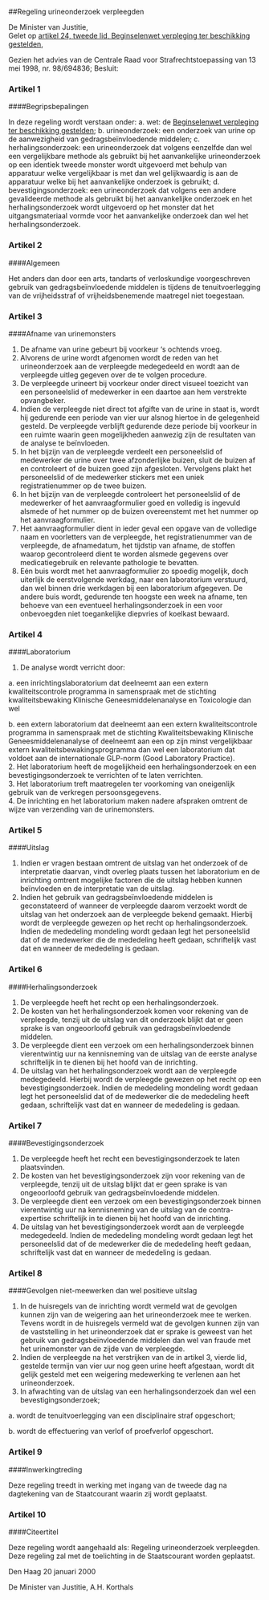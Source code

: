 <meta http-equiv='Content-Type' content='text/html; charset=utf-8' />

##Regeling urineonderzoek verpleegden 

De Minister van Justitie,   
Gelet op [artikel 24, tweede lid, Beginselenwet verpleging ter beschikking gestelden](../../../../../wet/beginselenwet/verpleging/ter/beschikking/gestelden/BWBR0008765/README.md), 

Gezien het advies van de Centrale Raad voor Strafrechtstoepassing van 13 mei 1998, nr. 98/694836; 
Besluit:     

### Artikel  1  

####Begripsbepalingen

In deze regeling wordt verstaan onder:  a.  wet:   de [Beginselenwet verpleging ter beschikking gestelden](../../../../../wet/beginselenwet/verpleging/ter/beschikking/gestelden/BWBR0008765/README.md);   b.  urineonderzoek:   een onderzoek van urine op de aanwezigheid van gedragsbeïnvloedende middelen;   c.  herhalingsonderzoek:   een urineonderzoek dat volgens eenzelfde dan wel een vergelijkbare methode als gebruikt bij het aanvankelijke urineonderzoek op een identiek tweede monster wordt uitgevoerd met behulp van apparatuur welke vergelijkbaar is met dan wel gelijkwaardig is aan de apparatuur welke bij het aanvankelijke onderzoek is gebruikt;   d.  bevestigingsonderzoek:   een urineonderzoek dat volgens een andere gevalideerde methode als gebruikt bij het aanvankelijke onderzoek en het herhalingsonderzoek wordt uitgevoerd op het monster dat het uitgangsmateriaal vormde voor het aanvankelijke onderzoek dan wel het herhalingsonderzoek.    

### Artikel  2  

####Algemeen

Het anders dan door een arts, tandarts of verloskundige voorgeschreven gebruik van gedragsbeïnvloedende middelen is tijdens de tenuitvoerlegging van de vrijheidsstraf of vrijheidsbenemende maatregel niet toegestaan.  

### Artikel  3  

####Afname van urinemonsters

1.  De afname van urine gebeurt bij voorkeur ‘s ochtends vroeg.    
2.  Alvorens de urine wordt afgenomen wordt de reden van het urineonderzoek aan de verpleegde medegedeeld en wordt aan de verpleegde uitleg gegeven over de te volgen procedure.    
3.  De verpleegde urineert bij voorkeur onder direct visueel toezicht van een personeelslid of medewerker in een daartoe aan hem verstrekte opvangbeker.    
4.  Indien de verpleegde niet direct tot afgifte van de urine in staat is, wordt hij gedurende een periode van vier uur alsnog hiertoe in de gelegenheid gesteld. De verpleegde verblijft gedurende deze periode bij voorkeur in een ruimte waarin geen mogelijkheden aanwezig zijn de resultaten van de analyse te beïnvloeden.    
5.  In het bijzijn van de verpleegde verdeelt een personeelslid of medewerker de urine over twee afzonderlijke buizen, sluit de buizen af en controleert of de buizen goed zijn afgesloten. Vervolgens plakt het personeelslid of de medewerker stickers met een uniek registratienummer op de twee buizen.    
6.  In het bijzijn van de verpleegde controleert het personeelslid of de medewerker of het aanvraagformulier goed en volledig is ingevuld alsmede of het nummer op de buizen overeenstemt met het nummer op het aanvraagformulier.    
7.  Het aanvraagformulier dient in ieder geval een opgave van de volledige naam en voorletters van de verpleegde, het registratienummer van de verpleegde, de afnamedatum, het tijdstip van afname, de stoffen waarop gecontroleerd dient te worden alsmede gegevens over medicatiegebruik en relevante pathologie te bevatten.    
9.    Eén buis wordt met het aanvraagformulier zo spoedig mogelijk, doch uiterlijk de eerstvolgende werkdag, naar een laboratorium verstuurd, dan wel binnen drie werkdagen bij een laboratorium afgegeven. De andere buis wordt, gedurende ten hoogste een week na afname, ten behoeve van een eventueel herhalingsonderzoek in een voor onbevoegden niet toegankelijke diepvries of koelkast bewaard.  

### Artikel  4  

####Laboratorium

1.  De analyse wordt verricht door:  

a.  een inrichtingslaboratorium dat deelneemt aan een extern kwaliteitscontrole programma in samenspraak met de stichting kwaliteitsbewaking Klinische Geneesmiddelenanalyse en Toxicologie dan wel  

b.  een extern laboratorium dat deelneemt aan een extern kwaliteitscontrole programma in samenspraak met de stichting Kwaliteitsbewaking Klinische Geneesmiddelenanalyse of deelneemt aan een op zijn minst vergelijkbaar extern kwaliteitsbewakingsprogramma dan wel een laboratorium dat voldoet aan de internationale GLP-norm (Good Laboratory Practice).     
2.  Het laboratorium heeft de mogelijkheid een herhalingsonderzoek en een bevestigingsonderzoek te verrichten of te laten verrichten.    
3.  Het laboratorium treft maatregelen ter voorkoming van oneigenlijk gebruik van de verkregen persoonsgegevens.    
4.  De inrichting en het laboratorium maken nadere afspraken omtrent de wijze van verzending van de urinemonsters.   

### Artikel  5  

####Uitslag

1.  Indien er vragen bestaan omtrent de uitslag van het onderzoek of de interpretatie daarvan, vindt overleg plaats tussen het laboratorium en de inrichting omtrent mogelijke factoren die de uitslag hebben kunnen beïnvloeden en de interpretatie van de uitslag.    
2.  Indien het gebruik van gedragsbeïnvloedende middelen is geconstateerd of wanneer de verpleegde daarom verzoekt wordt de uitslag van het onderzoek aan de verpleegde bekend gemaakt. Hierbij wordt de verpleegde gewezen op het recht op herhalingsonderzoek. Indien de mededeling mondeling wordt gedaan legt het personeelslid dat of de medewerker die de mededeling heeft gedaan, schriftelijk vast dat en wanneer de mededeling is gedaan.   

### Artikel  6  

####Herhalingsonderzoek

1.  De verpleegde heeft het recht op een herhalingsonderzoek.    
2.  De kosten van het herhalingsonderzoek komen voor rekening van de verpleegde, tenzij uit de uitslag van dit onderzoek blijkt dat er geen sprake is van ongeoorloofd gebruik van gedragsbeïnvloedende middelen.    
3.  De verpleegde dient een verzoek om een herhalingsonderzoek binnen vierentwintig uur na kennisneming van de uitslag van de eerste analyse schriftelijk in te dienen bij het hoofd van de inrichting.    
4.  De uitslag van het herhalingsonderzoek wordt aan de verpleegde medegedeeld. Hierbij wordt de verpleegde gewezen op het recht op een bevestigingsonderzoek. Indien de mededeling mondeling wordt gedaan legt het personeelslid dat of de medewerker die de mededeling heeft gedaan, schriftelijk vast dat en wanneer de mededeling is gedaan.   

### Artikel  7  

####Bevestigingsonderzoek

1.  De verpleegde heeft het recht een bevestigingsonderzoek te laten plaatsvinden.    
2.  De kosten van het bevestigingsonderzoek zijn voor rekening van de verpleegde, tenzij uit de uitslag blijkt dat er geen sprake is van ongeoorloofd gebruik van gedragsbeïnvloedende middelen.    
3.  De verpleegde dient een verzoek om een bevestigingsonderzoek binnen vierentwintig uur na kennisneming van de uitslag van de contra-expertise schriftelijk in te dienen bij het hoofd van de inrichting.    
4.  De uitslag van het bevestigingsonderzoek wordt aan de verpleegde medegedeeld. Indien de mededeling mondeling wordt gedaan legt het personeelslid dat of de medewerker die de mededeling heeft gedaan, schriftelijk vast dat en wanneer de mededeling is gedaan.   

### Artikel  8  

####Gevolgen niet-meewerken dan wel positieve uitslag

1.  In de huisregels van de inrichting wordt vermeld wat de gevolgen kunnen zijn van de weigering aan het urineonderzoek mee te werken. Tevens wordt in de huisregels vermeld wat de gevolgen kunnen zijn van de vaststelling in het urineonderzoek dat er sprake is geweest van het gebruik van gedragsbeïnvloedende middelen dan wel van fraude met het urinemonster van de zijde van de verpleegde.    
2.  Indien de verpleegde na het verstrijken van de in artikel 3, vierde lid, gestelde termijn van vier uur nog geen urine heeft afgestaan, wordt dit gelijk gesteld met een weigering medewerking te verlenen aan het urineonderzoek.    
3.  In afwachting van de uitslag van een herhalingsonderzoek dan wel een bevestigingsonderzoek;  

a.  wordt de tenuitvoerlegging van een disciplinaire straf opgeschort;  

b.  wordt de effectuering van verlof of proefverlof opgeschort.    

### Artikel  9  

####Inwerkingtreding

Deze regeling treedt in werking met ingang van de tweede dag na dagtekening van de Staatcourant waarin zij wordt geplaatst.  

### Artikel  10  

####Citeertitel

Deze regeling wordt aangehaald als: Regeling urineonderzoek verpleegden.  
Deze regeling zal met de toelichting in de Staatscourant worden geplaatst.    

Den Haag 
20 januari 2000    

De 
Minister van Justitie, 
A.H.  Korthals      
